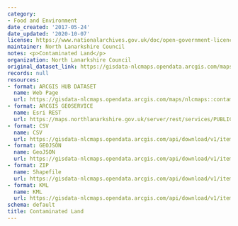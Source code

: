```yaml
---
category:
- Food and Environment
date_created: '2017-05-24'
date_updated: '2020-10-07'
license: https://www.nationalarchives.gov.uk/doc/open-government-licence/version/3/
maintainer: North Lanarkshire Council
notes: <p>Contaminated Land</p>
organization: North Lanarkshire Council
original_dataset_link: https://gisdata-nlcmaps.opendata.arcgis.com/maps/nlcmaps::contaminated-land
records: null
resources:
- format: ARCGIS HUB DATASET
  name: Web Page
  url: https://gisdata-nlcmaps.opendata.arcgis.com/maps/nlcmaps::contaminated-land
- format: ARCGIS GEOSERVICE
  name: Esri REST
  url: https://maps.northlanarkshire.gov.uk/server/rest/services/PUBLIC/OPEN_DATA_LAYERS/FeatureServer/18
- format: CSV
  name: CSV
  url: https://gisdata-nlcmaps.opendata.arcgis.com/api/download/v1/items/9621ea2074a14780bac331ab2ff2a6a1/csv?layers=18
- format: GEOJSON
  name: GeoJSON
  url: https://gisdata-nlcmaps.opendata.arcgis.com/api/download/v1/items/9621ea2074a14780bac331ab2ff2a6a1/geojson?layers=18
- format: ZIP
  name: Shapefile
  url: https://gisdata-nlcmaps.opendata.arcgis.com/api/download/v1/items/9621ea2074a14780bac331ab2ff2a6a1/shapefile?layers=18
- format: KML
  name: KML
  url: https://gisdata-nlcmaps.opendata.arcgis.com/api/download/v1/items/9621ea2074a14780bac331ab2ff2a6a1/kml?layers=18
schema: default
title: Contaminated Land
---
```

